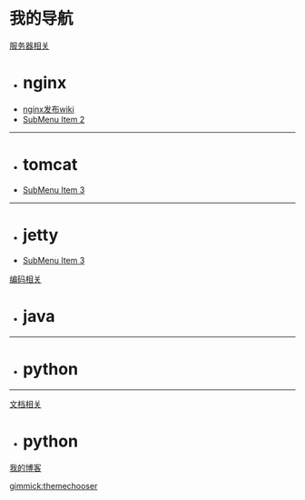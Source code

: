 # 我的导航

[服务器相关]()

  * #  nginx
  * [nginx发布wiki](nginx.md)
  * [SubMenu Item 2](subitem2.md)
  - - - -
  * # tomcat
  * [SubMenu Item 3](subitem3.md)
  - - - -
  * # jetty
  * [SubMenu Item 3](subitem3.md)

[编码相关]()
  * #  java
  - - - -
  * #  python
- - - -
[文档相关]()
  * #  python
[我的博客](http://www.windblue.space:8888/)
 
[gimmick:themechooser](切换主题)
